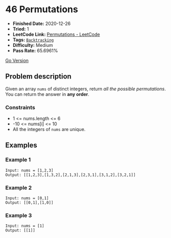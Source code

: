 # 46 Permutations

- **Finished Date:** 2020-12-26
- **Tried:** 1
- **LeetCode Link:** [Permutations - LeetCode](https://leetcode.com/problems/permutations/)
- **Tags:** [`Backtracking`](https://leetcode.com/tag/backtracking/)
- **Difficulty:** Medium
- **Pass Rate:** 65.6961%

[Go Version](../Go/46_Permutations/main.go)

## Problem description

Given an array `nums` of distinct integers, return *all the possible permutations*. You can return the answer in **any order**.

### Constraints

- 1 <= nums.length <= 6
- -10 <= nums[i] <= 10
- All the integers of `nums` are unique.

## Examples

### Example 1

```
Input: nums = [1,2,3]
Output: [[1,2,3],[1,3,2],[2,1,3],[2,3,1],[3,1,2],[3,2,1]]
```

### Example 2

```
Input: nums = [0,1]
Output: [[0,1],[1,0]]
```

### Example 3

```
Input: nums = [1]
Output: [[1]]
```
